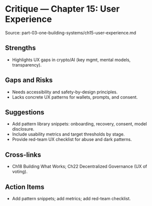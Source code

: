 # Critique — Chapter 15: User Experience

Source: part-03-one-building-systems/ch15-user-experience.md

## Strengths
- Highlights UX gaps in crypto/AI (key mgmt, mental models, transparency).

## Gaps and Risks
- Needs accessibility and safety-by-design principles.
- Lacks concrete UX patterns for wallets, prompts, and consent.

## Suggestions
- Add pattern library snippets: onboarding, recovery, consent, model disclosure.
- Include usability metrics and target thresholds by stage.
- Provide red-team UX checklist for abuse and dark patterns.

## Cross-links
- Ch18 Building What Works; Ch22 Decentralized Governance (UX of voting).

## Action Items
- Add pattern snippets; add metrics; add red-team checklist.

